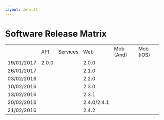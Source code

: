 ```yaml
---
layout: default
---
```


# [](#header-1)Software Release Matrix

<table>
  <tr>
    <td></td>
    <td>API</td>
    <td>Services</td>
    <td>Web</td>
    <td>Mob (And)</td>
    <td>Mob (iOS)</td>
  </tr>
  <tr>
    <td>19/01/2017</td>
    <td>2.0.0</td>
    <td></td>
    <td>2.0.0</td>
    <td></td>
    <td></td>
  </tr>
  <tr>
    <td>26/01/2017</td>
    <td></td>
    <td></td>
    <td>2.1.0</td>
    <td></td>
    <td></td>
  </tr>
  <tr>
    <td>03/02/2016</td>
    <td></td>
    <td></td>
    <td>2.2.0</td>
    <td></td>
    <td></td>
  </tr>
  <tr>
    <td>10/02/2016</td>
    <td></td>
    <td></td>
    <td>2.3.0</td>
    <td></td>
    <td></td>
  </tr>
  <tr>
    <td>13/02/2016</td>
    <td></td>
    <td></td>
    <td>2.3.1</td>
    <td></td>
    <td></td>
  </tr>
  <tr>
    <td>20/02/2016</td>
    <td></td>
    <td></td>
    <td>2.4.0/2.4.1</td>
    <td></td>
    <td></td>
  </tr>
  <tr>
    <td>21/02/2016</td>
    <td></td>
    <td></td>
    <td>2.4.2</td>
    <td></td>
    <td></td>
  </tr>
</table>

